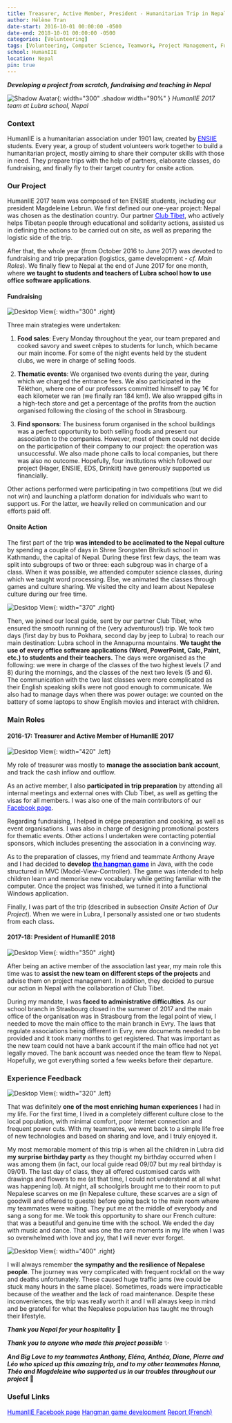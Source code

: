 ```yaml
---
title: Treasurer, Active Member, President - Humanitarian Trip in Nepal
author: Hélène Tran
date-start: 2016-10-01 00:00:00 -0500
date-end: 2018-10-01 00:00:00 -0500
categories: [Volunteering]
tags: [Volunteering, Computer Science, Teamwork, Project Management, Fundraising, Tutoring]
school: HumanIIE
location: Nepal
pin: true
---
```



***Developing a project from scratch, fundraising and teaching in Nepal***

![Shadow Avatar](/assets/img/posts/nepal-school.jpg){: width="300" .shadow width="90%" }
_HumanIIE 2017 team at Lubra school, Nepal_



### Context

HumanIIE is a humanitarian association under 1901 law, created by <a style="color:Blue" href="/posts/ENSIIE">ENSIIE</a> students. Every year, a group of student volunteers work together to build a humanitarian project, mostly aiming to share their computer skills with those in need. They prepare trips with the help of partners, elaborate classes, do fundraising, and finally fly to their target country for onsite action.



### Our Project

HumanIIE 2017 team was composed of ten ENSIIE students, including our president Magdeleine Lebrun. We first defined our one-year project: Nepal was chosen as the destination country. Our partner <a style="color:Blue" href="https://www.club-tibet.org/lassociation/">Club Tibet</a>, who actively helps Tibetan people through educational and solidarity actions, assisted us in defining the actions to be carried out on site, as well as preparing the logistic side of the trip. 

After that, the whole year (from October 2016 to June 2017) was devoted to fundraising and trip preparation (logistics, game development - *cf. Main Roles*). We finally flew to Nepal at the end of June 2017 for one month, where **we taught to students and teachers of Lubra school how to use office software applications**. 


#### Fundraising

![Desktop View](/assets/img/posts/crepes.jpg){: width="300" .right}

Three main strategies were undertaken:
1. **Food sales**: Every Monday throughout the year, our team prepared and cooked savory and sweet crêpes to students for lunch, which became our main income. For some of the night events held by the student clubs, we were in charge of selling foods. 

2. **Thematic events**: We organised two events during the year, during which we charged the entrance fees. We also participated in the Téléthon, where one of our professors committed himself to pay 1€ for each kilometer we ran (we finally ran 184 km!). We also wrapped gifts in a high-tech store and get a percentage of the profits from the auction organised following the closing of the school in Strasbourg.

3. **Find sponsors**: The business forum organised in the school buildings was a perfect opportunity to both selling foods and present our association to the companies. However, most of them could not decide on the participation of their company to our project: the operation was unsuccessful. We also made phone calls to local companies, but there was also no outcome. Hopefully, four institutions which followed our project (Hager, ENSIIE, EDS, Drinkiit) have generously supported us financially. 

Other actions performed were participating in two competitions (but we did not win) and launching a platform donation for individuals who want to support us. For the latter, we heavily relied on communication and our efforts paid off.



#### Onsite Action

The first part of the trip **was intended to be acclimated to the Nepal culture** by spending a couple of days in Shree Srongsten Bhrikuti school in Kathmandu, the capital of Nepal. During these first few days, the team was split into subgroups of two or three: each subgroup was in charge of a class. When it was possible, we attended computer science classes, during which we taught word processing. Else, we animated the classes through games and culture sharing. We visited the city and learn about Nepalese culture during our free time.

![Desktop View](/assets/img/posts/nepal_class.jpg){: width="370" .right}
<!-- _Teaching at Lubra school_ -->

Then, we joined our local guide, sent by our partner Club Tibet, who ensured the smooth running of the (very adventurous!) trip. We  took two days (first day by bus to Pokhara, second day by jeep to Lubra) to reach our main destination: Lubra school in the Annapurna mountains. **We taught the use of every office software applications (Word, PowerPoint, Calc, Paint, etc.) to students and their teachers.** The days were organised as the following: we were in charge of the classes of the two highest levels (7 and 8) during the mornings, and the classes of the next two levels (5 and 6). The communication with the two last classes were more complicated as their English speaking skills were not good enough to communicate. We also had to manage days when there was power outage: we counted on the battery of some laptops to show English movies and interact with children.



### Main Roles

#### 2016-17: Treasurer and Active Member of HumanIIE 2017
![Desktop View](/assets/img/posts/Humaniie2017.jpg){: width="420" .left}
 <!-- _HumanIIE 2017 at ENSIIE Strasbourg_ -->

  My role of treasurer was mostly to **manage the association bank account**, and track the cash inflow and outflow. 
  
  As an active member, I also **participated in trip preparation** by attending all internal meetings and external ones with Club Tibet, as well as getting the visas for all members. I was also one of the main contributors of our <a style="color:Blue" href="https://www.facebook.com/Humaniie2020/">Facebook page</a>.
  
  Regarding fundraising, I helped in crêpe preparation and cooking, as well as event organisations. I was also in charge of designing promotional posters for thematic events. Other actions I undertaken were contacting potential sponsors, which includes presenting the association in a convincing way.

  As to the preparation of classes, my friend and teammate Anthony Araye and I had decided to **develop** <a style="color:Blue" href="https://github.com/anthoxo/nepal-hangman/">**the hangman game**</a> in Java, with the code structured in MVC (Model-View-Controller). The game was intended to help children learn and memorise new vocabulary while getting familiar with the computer. Once the project was finished, we turned it into a functional Windows application.

  Finally, I was part of the trip (described in subsection *Onsite Action* of *Our Project*). When we were in Lubra, I personally assisted one or two students from each class.



#### 2017-18: President of HumanIIE 2018
![Desktop View](/assets/img/posts/Humaniie2018.jpg){: width="350" .right}
<!-- _HumanIIE 2017 team at ENSIIE Evry_ -->

  After being an active member of the association last year, my main role this time was to **assist the new team on different steps of the projects** and advise them on project management. In addition, they decided to pursue our action in Nepal with the collaboration of Club Tibet. 

  During my mandate, I was **faced to administrative difficulties**. As our school branch in Strasbourg closed in the summer of 2017 and the main office of the organisation was in Strasbourg from the legal point of view, I needed to move the main office to the main branch in Evry. The laws that regulate associations being different in Evry, new documents needed to be provided and it took many months to get registered. That was important as the new team could not have a bank account if the main office had not yet legally moved. The bank account was needed once the team flew to Nepal. Hopefully, we got everything sorted a few weeks before their departure.

### Experience Feedback

![Desktop View](/assets/img/posts/Nepal_team.jpg){: width="320" .left}

That was definitely **one of the most enriching human experiences** I had in my life. For the first time, I lived in a completely different culture close to the local population, with minimal comfort, poor Internet connection and frequent power cuts. With my teammates, we went back to a simple life free of new technologies and based on sharing and love, and I truly enjoyed it. 

My most memorable moment of this trip is when all the children in Lubra did **my surprise birthday party** as they thought my birthday occurred when I was among them (in fact, our local guide read 09/07 but my real birthday is 09/01). The last day of class, they all offered customised cards with drawings and flowers to me (at that time, I could not understand at all what was happening lol). At night, all schoolgirls brought me to their room to put Nepalese scarves on me (in Nepalese culture, these scarves are a sign of goodwill and offered to guests) before going back to the main room where my teammates were waiting. They put me at the middle of everybody and sang a song for me. We took this opportunity to share our French culture: that was a beautiful and genuine time with the school. We ended the day with music and dance. That was one the rare moments in my life when I was so overwhelmed with love and joy, that I will never ever forget.

![Desktop View](/assets/img/posts/Nepal_road.jpg){: width="400" .right}

I will always remember **the sympathy and the resilience of Nepalese people**. The journey was very complicated with frequent rockfall on the way and deaths unfortunately. These caused huge traffic jams (we could be stuck many hours in the same place). Sometimes, roads were impracticable because of the weather and the lack of road maintenance. Despite these inconveniences, the trip was really worth it and I will always keep in mind and be grateful for what the Nepalese population has taught me through their lifestyle.

***Thank you Nepal for your hospitality*** 🌄 

***Thank you to anyone who made this project possible*** ✨ 

***And Big Love to my teammates Anthony, Eléna, Anthéa, Diane, Pierre and Léo who spiced up this amazing trip, and to my other teammates Hanna, Théo and Magdeleine who supported us in our troubles throughout our project*** 💖


### Useful Links
<a class="post-tag" style="color:Blue" href="https://www.facebook.com/Humaniie2020">HumanIIE Facebook page</a>
<a class="post-tag" style="color:Blue" href="https://github.com/anthoxo/nepal-hangman">Hangman game development</a>
<a class="post-tag" style="color:Blue" href="https://drive.google.com/file/d/0B0GYUH5VE5QkQk5yN3dpdEctOGc/view?usp=sharing&resourcekey=0-Z0aO15JE0UueoNKBWV6Q2Q">Report (French)</a>
